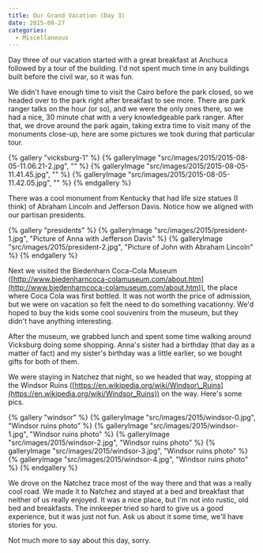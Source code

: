 ```yaml
---
title: Our Grand Vacation (Day 3)
date: 2015-08-27
categories: 
  - Miscellaneous
---
```


Day three of our vacation started with a great breakfast at Anchuca followed by a tour of the building. I'd not spent much time in any buildings built before the civil war, so it was fun.

We didn't have enough time to visit the Cairo before the park closed, so we headed over to the park right after breakfast to see more. There are park ranger talks on the hour (or so), and we were the only ones there, so we had a nice, 30 minute chat with a very knowledgeable park ranger. After that, we drove around the park again, taking extra time to visit many of the monuments close-up, here are some pictures we took during that particular tour.

{% gallery "vicksburg-1" %}
{% galleryImage "src/images/2015/2015-08-05-11.06.21-2.jpg", "" %}
{% galleryImage "src/images/2015/2015-08-05-11.41.45.jpg", "" %}
{% galleryImage "src/images/2015/2015-08-05-11.42.05.jpg", "" %}
{% endgallery %}

There was a cool monument from Kentucky that had life size statues (I think) of Abraham Lincoln and Jefferson Davis. Notice how we aligned with our partisan presidents.

{% gallery "presidents" %}
{% galleryImage "src/images/2015/president-1.jpg", "Picture of Anna with Jefferson Davis" %}
{% galleryImage "src/images/2015/president-2.jpg", "Picture of John with Abraham Lincoln" %}
{% endgallery %}

Next we visited the Biedenharn Coca-Cola Museum ([http://www.biedenharncoca-colamuseum.com/about.htm](http://www.biedenharncoca-colamuseum.com/about.htm)), the place where Coca Cola was first bottled. It was not worth the price of admission, but we were on vacation so felt the need to do something vacationny. We'd hoped to buy the kids some cool souvenirs from the museum, but they didn't have anything interesting.

After the museum, we grabbed lunch and spent some time walking around Vicksburg doing some shopping. Anna's sister had a birthday (that day as a matter of fact) and my sister's birthday was a little earlier, so we bought gifts for both of them.

We were staying in Natchez that night, so we headed that way, stopping at the Windsor Ruins ([https://en.wikipedia.org/wiki/Windsor\_Ruins](https://en.wikipedia.org/wiki/Windsor_Ruins)) on the way. Here's some pics.

{% gallery "windsor" %}
{% galleryImage "src/images/2015/windsor-0.jpg", "Windsor ruins photo" %}
{% galleryImage "src/images/2015/windsor-1.jpg", "Windsor ruins photo" %}
{% galleryImage "src/images/2015/windsor-2.jpg", "Windsor ruins photo" %}
{% galleryImage "src/images/2015/windsor-3.jpg", "Windsor ruins photo" %}
{% galleryImage "src/images/2015/windsor-4.jpg", "Windsor ruins photo" %}
{% endgallery %}

We drove on the Natchez trace most of the way there and that was a really cool road. We made it to Natchez and stayed at a bed and breakfast that neither of us really enjoyed. It was a nice place, but I'm not into rustic, old bed and breakfasts. The innkeeper tried so hard to give us a good experience, but it was just not fun. Ask us about it some time, we'll have stories for you.

Not much more to say about this day, sorry.
